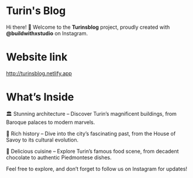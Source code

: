 
# Turin's Blog

Hi there! 👋 Welcome to the **Turinsblog** project, proudly created with **@buildwithxstudio** on Instagram.

# Website link

http://turinsblog.netlify.app

# What’s Inside
🏛️ Stunning architecture – Discover Turin’s magnificent buildings, from Baroque palaces to modern marvels.

📖 Rich history – Dive into the city’s fascinating past, from the House of Savoy to its cultural evolution.

🍝 Delicious cuisine – Explore Turin’s famous food scene, from decadent chocolate to authentic Piedmontese dishes.

Feel free to explore, and don’t forget to follow us on Instagram for updates!








